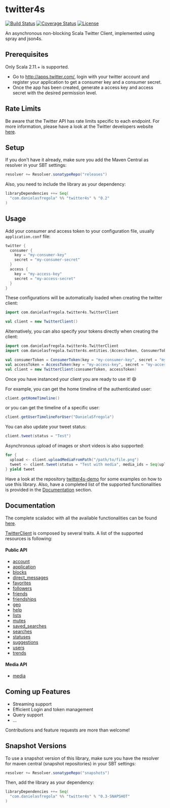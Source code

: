 twitter4s
=========

[![Build Status](https://travis-ci.org/DanielaSfregola/twitter4s.svg?branch=master)](https://travis-ci.org/DanielaSfregola/twitter4s) [![Coverage Status](https://img.shields.io/coveralls/DanielaSfregola/twitter4s.svg)](https://coveralls.io/r/DanielaSfregola/twitter4s?branch=master) [![License](http://img.shields.io/:license-Apache%202-red.svg)](http://www.apache.org/licenses/LICENSE-2.0.txt)

An asynchronous non-blocking Scala Twitter Client, implemented using spray and json4s.

Prerequisites
-------------
Only Scala 2.11.+ is supported.

- Go to http://apps.twitter.com/, login with your twitter account and register your application to get a consumer key and a consumer secret.
- Once the app has been created, generate a access key and access secret with the desired permission level.

Rate Limits
-----------
Be aware that the Twitter API has rate limits specific to each endpoint. For more information, please have a look at the Twitter developers website [here](https://dev.twitter.com/rest/public/rate-limits).

Setup
-----
If you don't have it already, make sure you add the Maven Central as resolver in your SBT settings:

```scala
resolver += Resolver.sonatypeRepo("releases")
```

Also, you need to include the library as your dependency:
```scala
libraryDependencies ++= Seq(
  "com.danielasfregola" %% "twitter4s" % "0.2"
)
```

Usage
-----
Add your consumer and access token to your configuration file, usually `application.conf` file:
```scala
twitter {
  consumer {
    key = "my-consumer-key"
    secret = "my-consumer-secret"
  }
  access {
    key = "my-access-key"
    secret = "my-access-secret"
  }
}
```

These configurations will be automatically loaded when creating the twitter client:
```scala
import com.danielasfregola.twitter4s.TwitterClient

val client = new TwitterClient()
```

Alternatively, you can also specify your tokens directly when creating the client:
```scala
import com.danielasfregola.twitter4s.TwitterClient
import com.danielasfregola.twitter4s.entities.{AccessToken, ConsumerToken}

val consumerToken = ConsumerToken(key = "my-consumer-key", secret = "my-consumer-secret")
val accessToken = AccessToken(key = "my-access-key", secret = "my-access-secret")  
val client = new TwitterClient(consumerToken, accessToken)
```
Once you have instanced your client you are ready to use it! :smile:

For example, you can get the home timeline of the authenticated user:
```scala
client.getHomeTimeline()
```

or you can get the timeline of a specific user:
```scala
client.getUserTimelineForUser("DanielaSfregola")
```

You can also update your tweet status:
```scala
client.tweet(status = "Test")
```
Asynchronous upload of images or short videos is also supported:
```scala
for {
  upload <- client.uploadMediaFromPath("/path/to/file.png")
  tweet <- client.tweet(status = "Test with media", media_ids = Seq(upload.media_id))
} yield tweet
```

Have a look at the repository [twitter4s-demo](https://github.com/DanielaSfregola/twitter4s-demo) for some examples on how to use this library.
Also, have a completed list of the supported functionalities is provided in the [Documentation](https://github.com/DanielaSfregola/twitter4s#documentation) section.

Documentation
-------------
The complete scaladoc with all the available functionalities can be found [here](http://danielasfregola.github.io/twitter4s).

[TwitterClient](http://danielasfregola.github.io/twitter4s/latest/api/index.html#com.danielasfregola.twitter4s.TwitterClient) is composed by several traits. A list of the supported resources is following:

#### Public API
- [account](http://danielasfregola.github.io/twitter4s/latest/api/index.html#com.danielasfregola.twitter4s.http.clients.account.TwitterAccountClient)
- [application](http://danielasfregola.github.io/twitter4s/latest/api/index.html#com.danielasfregola.twitter4s.http.clients.application.TwitterApplicationClient)
- [blocks](http://danielasfregola.github.io/twitter4s/latest/api/index.html#com.danielasfregola.twitter4s.http.clients.blocks.TwitterBlockClient)
- [direct_messages](http://danielasfregola.github.io/twitter4s/latest/api/index.html#com.danielasfregola.twitter4s.http.clients.directmessages.TwitterDirectMessageClient)
- [favorites](http://danielasfregola.github.io/twitter4s/latest/api/index.html#com.danielasfregola.twitter4s.http.clients.favorites.TwitterFavoriteClient)
- [followers](http://danielasfregola.github.io/twitter4s/latest/api/index.html#com.danielasfregola.twitter4s.http.clients.followers.TwitterFollowerClient)
- [friends](http://danielasfregola.github.io/twitter4s/latest/api/index.html#com.danielasfregola.twitter4s.http.clients.friends.TwitterFriendClient)
- [friendships](http://danielasfregola.github.io/twitter4s/latest/api/index.html#com.danielasfregola.twitter4s.http.clients.friendships.TwitterFriendshipClient)
- [geo](http://danielasfregola.github.io/twitter4s/latest/api/index.html#com.danielasfregola.twitter4s.http.clients.geo.TwitterGeoClient)
- [help](http://danielasfregola.github.io/twitter4s/latest/api/index.html#com.danielasfregola.twitter4s.http.clients.help.TwitterHelpClient)
- [lists](http://danielasfregola.github.io/twitter4s/latest/api/index.html#com.danielasfregola.twitter4s.http.clients.lists.TwitterListClient)
- [mutes](http://danielasfregola.github.io/twitter4s/latest/api/index.html#com.danielasfregola.twitter4s.http.clients.mutes.TwitterMuteClient)
- [saved_searches](http://danielasfregola.github.io/twitter4s/latest/api/index.html#com.danielasfregola.twitter4s.http.clients.savedsearches.TwitterSavedSearchClient)
- [searches](http://danielasfregola.github.io/twitter4s/latest/api/index.html#com.danielasfregola.twitter4s.http.clients.search.TwitterSearchClient)
- [statuses](http://danielasfregola.github.io/twitter4s/latest/api/index.html#com.danielasfregola.twitter4s.http.clients.statuses.TwitterStatusClient)
- [suggestions](http://danielasfregola.github.io/twitter4s/latest/api/index.html#com.danielasfregola.twitter4s.http.clients.suggestions.TwitterSuggestionClient)
- [users](http://danielasfregola.github.io/twitter4s/latest/api/index.html#com.danielasfregola.twitter4s.http.clients.users.TwitterUserClient)
- [trends](http://danielasfregola.github.io/twitter4s/latest/api/index.html#com.danielasfregola.twitter4s.http.clients.trends.TwitterTrendClient)

#### Media API

- [media](http://danielasfregola.github.io/twitter4s/latest/api/index.html#com.danielasfregola.twitter4s.http.clients.media.TwitterMediaClient)

Coming up Features
---------------
- Streaming support
- Efficient Login and token management
- Query support
- ...

Contributions and feature requests are more than welcome!

Snapshot Versions
-----------------
To use a snapshot version of this library, make sure you have the resolver for maven central (snapshot repositories) in your SBT settings:
```scala
resolver += Resolver.sonatypeRepo("snapshots")
```

Then, add the library as your dependency:
```scala
libraryDependencies ++= Seq(
  "com.danielasfregola" %% "twitter4s" % "0.3-SNAPSHOT"
)
```
